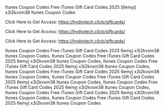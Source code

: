 Itunes Coupon Codes Free iTunes Gift Card Codes 2025 [6emyj] x3i2kvsm38 Itunes Coupon Codes

Click Here to Get Access: https://hydrotech.click/giftcards/

Click Here to Get Access: https://hydrotech.click/giftcards/

Click Here to Get Access: https://hydrotech.click/giftcards/

Itunes Coupon Codes Free iTunes Gift Card Codes 2025 6emyj x3i2kvsm38 Itunes Coupon Codes, Itunes Coupon Codes Free iTunes Gift Card Codes 2025 6emyj x3i2kvsm38 Itunes Coupon Codes, Itunes Coupon Codes Free iTunes Gift Card Codes 2025 6emyj x3i2kvsm38 Itunes Coupon Codes, Itunes Coupon Codes Free iTunes Gift Card Codes 2025 6emyj x3i2kvsm38 Itunes Coupon Codes, Itunes Coupon Codes Free iTunes Gift Card Codes 2025 6emyj x3i2kvsm38 Itunes Coupon Codes, Itunes Coupon Codes Free iTunes Gift Card Codes 2025 6emyj x3i2kvsm38 Itunes Coupon Codes, Itunes Coupon Codes Free iTunes Gift Card Codes 2025 6emyj x3i2kvsm38 Itunes Coupon Codes, Itunes Coupon Codes Free iTunes Gift Card Codes 2025 6emyj x3i2kvsm38 Itunes Coupon Codes
